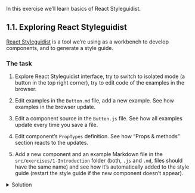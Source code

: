 In this exercise we’ll learn basics of React Styleguidist.

## 1.1. Exploring React Styleguidist

[React Styleguidist](https://react-styleguidist.js.org/) is a tool we’re using as a workbench to develop components, and to generate a style guide.

### The task

1. Explore React Styleguidist interface, try to switch to isolated mode (a button in the top right corner), try to edit code of the examples in the browser.

2. Edit examples in the `Button.md` file, add a new example. See how examples in the browser update.

3. Edit a component source in the `Button.js` file. See how all examples update every time you save a file.

4. Edit component’s `PropTypes` definition. See how “Props & methods” section reacts to the updates.

5. Add a new component and an example Markdown file in the `src/exercises/1-Introduction` folder (both, `.js` and `.md`, files should have the same name) and see how it’s automatically added to the style guide (restart the style guide if the new component doesn’t appear).

<details>
 <summary>Solution</summary>

A component (`src/exercises/1-Introduction/Pizza.js`):

```jsx static
import React from 'react';
export default function Pizza() {
  return <h1>Hello, pizza! 🍕</h1>;
}
```

An example file (`src/exercises/1-Introduction/Pizza.md`):

````md static
The most delicious pizza in the world:

```jsx
<Pizza />
```
````

</details>
